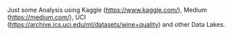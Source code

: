 Just some Analysis using Kaggle (https://www.kaggle.com/), Medium (https://medium.com/), UCI (https://archive.ics.uci.edu/ml/datasets/wine+quality) and other Data Lakes.
